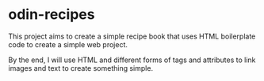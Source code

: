 # odin-recipes

This project aims to create a simple recipe book that uses HTML boilerplate code
to create a simple web project.

By the end, I will use HTML and different forms of tags and attributes to link images
and text to create something simple.